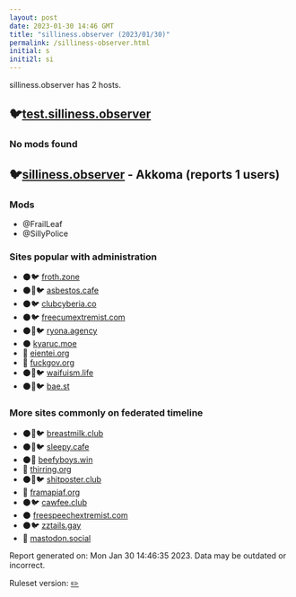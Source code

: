 ```yaml
---
layout: post
date: 2023-01-30 14:46 GMT
title: "silliness.observer (2023/01/30)"
permalink: /silliness-observer.html
initial: s
initi2l: si
---
```


silliness.observer has 2 hosts.

## 🐦[test.silliness.observer](https://test.silliness.observer)

### No mods found

## 🐦[silliness.observer](https://silliness.observer) - Akkoma (reports 1 users)

### Mods
 * @FrailLeaf
 * @SillyPolice

### Sites popular with administration

* 🌑🐦 [froth.zone](/froth-zone.html)
* 🌑🧸🐦 [asbestos.cafe](/asbestos-cafe.html)
* 🌑🐦 [clubcyberia.co](/clubcyberia-co.html)
* 🌑🐦 [freecumextremist.com](/freecumextremist-com.html)
* 🌑🧸🐦 [ryona.agency](/ryona-agency.html)
* 🌑 [kyaruc.moe](/kyaruc-moe.html)
* 🐘 [eientei.org](/eientei-org.html)
* 🐘 [fuckgov.org](/fuckgov-org.html)
* 🌑🧸🐦 [waifuism.life](/waifuism-life.html)
* 🌑🧸🐦 [bae.st](/bae-st.html)

### More sites commonly on federated timeline

* 🌑🧸🐦 [breastmilk.club](/breastmilk-club.html)
* 🌑🧸🐦 [sleepy.cafe](/sleepy-cafe.html)
* 🌑🧸 [beefyboys.win](/beefyboys-win.html)
* 🐘 [thirring.org](/thirring-org.html)
* 🌑🧸🐦 [shitposter.club](/shitposter-club.html)
* 🐘 [framapiaf.org](/framapiaf-org.html)
* 🌑🐦 [cawfee.club](/cawfee-club.html)
* 🌑 [freespeechextremist.com](/freespeechextremist-com.html)
* 🌑🐦 [zztails.gay](/zztails-gay.html)
* 🧸 [mastodon.social](/mastodon-social.html)

Report generated on: Mon Jan 30 14:46:35 2023. Data may be outdated or incorrect.

Ruleset version: [✏️](/version-pencil)
